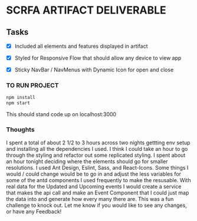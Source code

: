 # SCRFA ARTIFACT DELIVERABLE

## Tasks

- [x] Included all elements and features displayed in artifact
- [x] Styled for Responsive Flow that should allow any device to view app
- [x] Sticky NavBar / NavMenus with Dynamic Icon for open and close


### TO RUN PROJECT 
```javascript
npm install
npm start 
```
This should stand code up on localhost:3000

### Thoughts

I spent a total of about 2 1/2 to 3 hours across two nights gettting env setup and installing all the dependencies I used. I think I could take an hour to go through the styling and refactor out some replicated styling. I spent about an hour tonight deciding where the elements should go for smaller resolutions. I used Ant Design, Eslint, Sass, and React-Icons. Some things I would / could change would be to go in and adjust the less variables for some of the antd components I used frequently to make the resusable. With real data for the Updated and Upcoming events I would create a service that makes the api call and make an Event Component that I could just map the data into and generate how every many there are. This was a fun challenge to knock out. Let me know if you would like to see any changes, or have any Feedback!
